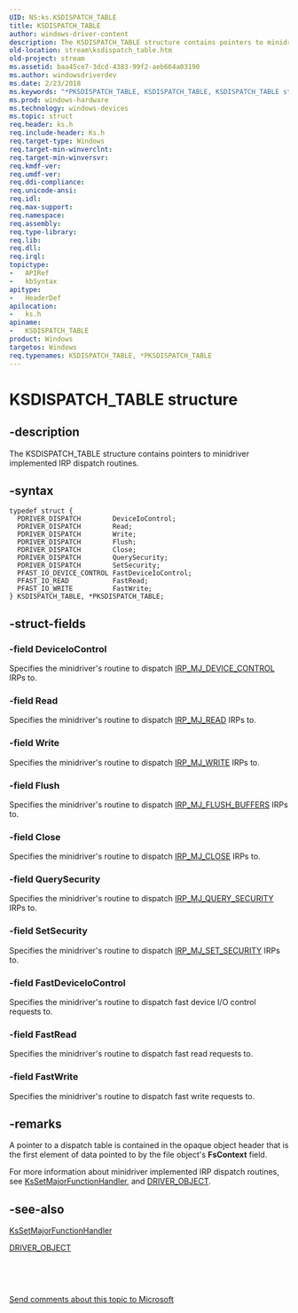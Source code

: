 ```yaml
---
UID: NS:ks.KSDISPATCH_TABLE
title: KSDISPATCH_TABLE
author: windows-driver-content
description: The KSDISPATCH_TABLE structure contains pointers to minidriver implemented IRP dispatch routines.
old-location: stream\ksdispatch_table.htm
old-project: stream
ms.assetid: baa45ce7-3dcd-4383-99f2-aeb664a03190
ms.author: windowsdriverdev
ms.date: 2/23/2018
ms.keywords: "*PKSDISPATCH_TABLE, KSDISPATCH_TABLE, KSDISPATCH_TABLE structure [Streaming Media Devices], PKSDISPATCH_TABLE, PKSDISPATCH_TABLE structure pointer [Streaming Media Devices], ks-struct_c1daf962-90e2-495e-9531-c23716ee9d68.xml, ks/KSDISPATCH_TABLE, ks/PKSDISPATCH_TABLE, stream.ksdispatch_table"
ms.prod: windows-hardware
ms.technology: windows-devices
ms.topic: struct
req.header: ks.h
req.include-header: Ks.h
req.target-type: Windows
req.target-min-winverclnt: 
req.target-min-winversvr: 
req.kmdf-ver: 
req.umdf-ver: 
req.ddi-compliance: 
req.unicode-ansi: 
req.idl: 
req.max-support: 
req.namespace: 
req.assembly: 
req.type-library: 
req.lib: 
req.dll: 
req.irql: 
topictype:
-	APIRef
-	kbSyntax
apitype:
-	HeaderDef
apilocation:
-	ks.h
apiname:
-	KSDISPATCH_TABLE
product: Windows
targetos: Windows
req.typenames: KSDISPATCH_TABLE, *PKSDISPATCH_TABLE
---
```


# KSDISPATCH_TABLE structure


## -description


The KSDISPATCH_TABLE structure contains pointers to minidriver implemented IRP dispatch routines.


## -syntax


````
typedef struct {
  PDRIVER_DISPATCH        DeviceIoControl;
  PDRIVER_DISPATCH        Read;
  PDRIVER_DISPATCH        Write;
  PDRIVER_DISPATCH        Flush;
  PDRIVER_DISPATCH        Close;
  PDRIVER_DISPATCH        QuerySecurity;
  PDRIVER_DISPATCH        SetSecurity;
  PFAST_IO_DEVICE_CONTROL FastDeviceIoControl;
  PFAST_IO_READ           FastRead;
  PFAST_IO_WRITE          FastWrite;
} KSDISPATCH_TABLE, *PKSDISPATCH_TABLE;
````


## -struct-fields




### -field DeviceIoControl

Specifies the minidriver's routine to dispatch <a href="https://msdn.microsoft.com/library/windows/hardware/ff548649">IRP_MJ_DEVICE_CONTROL</a> IRPs to.


### -field Read

Specifies the minidriver's routine to dispatch <a href="https://msdn.microsoft.com/library/windows/hardware/ff549327">IRP_MJ_READ</a> IRPs to.


### -field Write

Specifies the minidriver's routine to dispatch <a href="https://msdn.microsoft.com/library/windows/hardware/ff550819">IRP_MJ_WRITE</a> IRPs to.


### -field Flush

Specifies the minidriver's routine to dispatch <a href="https://msdn.microsoft.com/library/windows/hardware/ff549235">IRP_MJ_FLUSH_BUFFERS</a> IRPs to.


### -field Close

Specifies the minidriver's routine to dispatch <a href="https://msdn.microsoft.com/library/windows/hardware/ff550720">IRP_MJ_CLOSE</a> IRPs to.


### -field QuerySecurity

Specifies the minidriver's routine to dispatch <a href="https://msdn.microsoft.com/library/windows/hardware/ff549298">IRP_MJ_QUERY_SECURITY</a> IRPs to.


### -field SetSecurity

Specifies the minidriver's routine to dispatch <a href="https://msdn.microsoft.com/library/windows/hardware/ff549407">IRP_MJ_SET_SECURITY</a> IRPs to.


### -field FastDeviceIoControl

Specifies the minidriver's routine to dispatch fast device I/O control requests to.


### -field FastRead

Specifies the minidriver's routine to dispatch fast read requests to.


### -field FastWrite

Specifies the minidriver's routine to dispatch fast write requests to.


## -remarks



A pointer to a dispatch table is contained in the opaque object header that is the first element of data pointed to by the file object's <b>FsContext</b> field.

For more information about minidriver implemented IRP dispatch routines, see <a href="..\ks\nf-ks-kssetmajorfunctionhandler.md">KsSetMajorFunctionHandler</a>, and <a href="..\wdm\ns-wdm-_driver_object.md">DRIVER_OBJECT</a>.




## -see-also

<a href="..\ks\nf-ks-kssetmajorfunctionhandler.md">KsSetMajorFunctionHandler</a>



<a href="..\wdm\ns-wdm-_driver_object.md">DRIVER_OBJECT</a>



 

 

<a href="mailto:wsddocfb@microsoft.com?subject=Documentation%20feedback [stream\stream]:%20KSDISPATCH_TABLE structure%20 RELEASE:%20(2/23/2018)&amp;body=%0A%0APRIVACY STATEMENT%0A%0AWe use your feedback to improve the documentation. We don't use your email address for any other purpose, and we'll remove your email address from our system after the issue that you're reporting is fixed. While we're working to fix this issue, we might send you an email message to ask for more info. Later, we might also send you an email message to let you know that we've addressed your feedback.%0A%0AFor more info about Microsoft's privacy policy, see http://privacy.microsoft.com/en-us/default.aspx." title="Send comments about this topic to Microsoft">Send comments about this topic to Microsoft</a>

